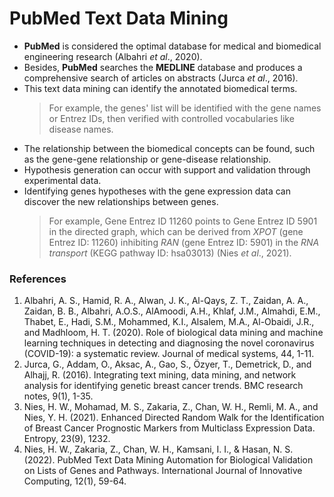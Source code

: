 # PubMed Text Data Mining

- **PubMed** is considered the optimal database for medical and biomedical engineering research (Albahri *et al*., 2020). 
- Besides, **PubMed** searches the **MEDLINE** database and produces a comprehensive search of articles on abstracts (Jurca *et al*., 2016). 
- This text data mining can identify the annotated biomedical terms. 
  > For example, the genes' list will be identified with the gene names or Entrez IDs, then verified with controlled vocabularies like disease names. 
- The relationship between the biomedical concepts can be found, such as the gene-gene relationship or gene-disease relationship. 
- Hypothesis generation can occur with support and validation through experimental data. 
- Identifying genes hypotheses with the gene expression data can discover the new relationships between genes. 
  > For example, Gene Entrez ID 11260 points to Gene Entrez ID 5901 in the directed graph, which can be derived from *XPOT* (gene Entrez ID: 11260) inhibiting *RAN* (gene Entrez ID: 5901) in the *RNA transport* (KEGG pathway ID: hsa03013) (Nies *et al*., 2021).

### References
1. Albahri, A. S., Hamid, R. A., Alwan, J. K., Al-Qays, Z. T., Zaidan, A. A., Zaidan, B. B., Albahri, A.O.S., AlAmoodi, A.H., Khlaf, J.M., Almahdi, E.M., Thabet, E., Hadi, S.M., Mohammed, K.I., Alsalem, M.A., Al-Obaidi, J.R., and Madhloom, H. T. (2020). Role of biological data mining and machine learning techniques in detecting and diagnosing the novel coronavirus (COVID-19): a systematic review. Journal of medical systems, 44, 1-11.
2. Jurca, G., Addam, O., Aksac, A., Gao, S., Özyer, T., Demetrick, D., and Alhajj, R. (2016). Integrating text mining, data mining, and network analysis for identifying genetic breast cancer trends. BMC research notes, 9(1), 1-35.
3. Nies, H. W., Mohamad, M. S., Zakaria, Z., Chan, W. H., Remli, M. A., and Nies, Y. H. (2021). Enhanced Directed Random Walk for the Identification of Breast Cancer Prognostic Markers from Multiclass Expression Data. Entropy, 23(9), 1232.
4. Nies, H. W., Zakaria, Z., Chan, W. H., Kamsani, I. I., & Hasan, N. S. (2022). PubMed Text Data Mining Automation for Biological Validation on Lists of Genes and Pathways. International Journal of Innovative Computing, 12(1), 59-64.
